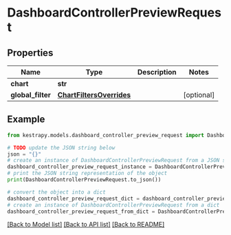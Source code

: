 # DashboardControllerPreviewRequest


## Properties

Name | Type | Description | Notes
------------ | ------------- | ------------- | -------------
**chart** | **str** |  | 
**global_filter** | [**ChartFiltersOverrides**](ChartFiltersOverrides.md) |  | [optional] 

## Example

```python
from kestrapy.models.dashboard_controller_preview_request import DashboardControllerPreviewRequest

# TODO update the JSON string below
json = "{}"
# create an instance of DashboardControllerPreviewRequest from a JSON string
dashboard_controller_preview_request_instance = DashboardControllerPreviewRequest.from_json(json)
# print the JSON string representation of the object
print(DashboardControllerPreviewRequest.to_json())

# convert the object into a dict
dashboard_controller_preview_request_dict = dashboard_controller_preview_request_instance.to_dict()
# create an instance of DashboardControllerPreviewRequest from a dict
dashboard_controller_preview_request_from_dict = DashboardControllerPreviewRequest.from_dict(dashboard_controller_preview_request_dict)
```
[[Back to Model list]](../README.md#documentation-for-models) [[Back to API list]](../README.md#documentation-for-api-endpoints) [[Back to README]](../README.md)


